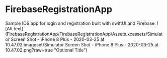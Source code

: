 # FirebaseRegistrationApp
Sample IOS app for login and registration built with swiftUI and Firebase.
![Alt text](FirebaseRegistrationApp/FirebaseRegistrationApp/Assets.xcassets/Simulator Screen Shot - iPhone 8 Plus - 2020-03-25 at 10.47.02.imageset/Simulator Screen Shot - iPhone 8 Plus - 2020-03-25 at 10.47.02.png?raw=true "Optional Title")
